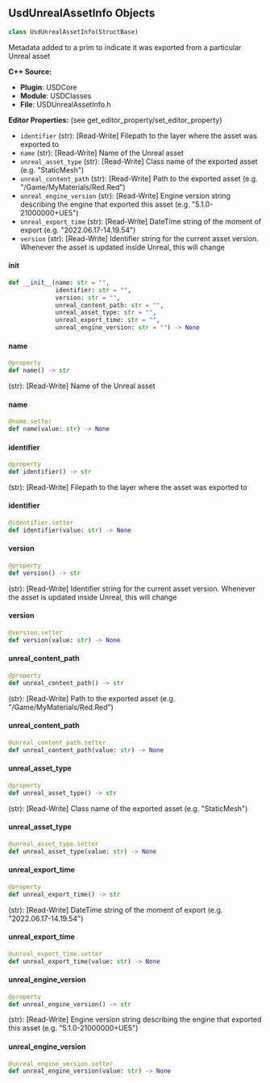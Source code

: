 ## UsdUnrealAssetInfo Objects

```python
class UsdUnrealAssetInfo(StructBase)
```

Metadata added to a prim to indicate it was exported from a particular Unreal asset

**C++ Source:**

- **Plugin**: USDCore
- **Module**: USDClasses
- **File**: USDUnrealAssetInfo.h

**Editor Properties:** (see get_editor_property/set_editor_property)

- ``identifier`` (str):  [Read-Write] Filepath to the layer where the asset was exported to
- ``name`` (str):  [Read-Write] Name of the Unreal asset
- ``unreal_asset_type`` (str):  [Read-Write] Class name of the exported asset (e.g. "StaticMesh")
- ``unreal_content_path`` (str):  [Read-Write] Path to the exported asset (e.g. "/Game/MyMaterials/Red.Red")
- ``unreal_engine_version`` (str):  [Read-Write] Engine version string describing the engine that exported this asset (e.g. "5.1.0-21000000+UE5")
- ``unreal_export_time`` (str):  [Read-Write] DateTime string of the moment of export (e.g. "2022.06.17-14.19.54")
- ``version`` (str):  [Read-Write] Identifier string for the current asset version. Whenever the asset is updated inside Unreal, this will change

<a id="unreal.UsdUnrealAssetInfo.__init__"></a>

#### __init__

```python
def __init__(name: str = "",
             identifier: str = "",
             version: str = "",
             unreal_content_path: str = "",
             unreal_asset_type: str = "",
             unreal_export_time: str = "",
             unreal_engine_version: str = "") -> None
```

<a id="unreal.UsdUnrealAssetInfo.name"></a>

#### name

```python
@property
def name() -> str
```

(str):  [Read-Write] Name of the Unreal asset

<a id="unreal.UsdUnrealAssetInfo.name"></a>

#### name

```python
@name.setter
def name(value: str) -> None
```

<a id="unreal.UsdUnrealAssetInfo.identifier"></a>

#### identifier

```python
@property
def identifier() -> str
```

(str):  [Read-Write] Filepath to the layer where the asset was exported to

<a id="unreal.UsdUnrealAssetInfo.identifier"></a>

#### identifier

```python
@identifier.setter
def identifier(value: str) -> None
```

<a id="unreal.UsdUnrealAssetInfo.version"></a>

#### version

```python
@property
def version() -> str
```

(str):  [Read-Write] Identifier string for the current asset version. Whenever the asset is updated inside Unreal, this will change

<a id="unreal.UsdUnrealAssetInfo.version"></a>

#### version

```python
@version.setter
def version(value: str) -> None
```

<a id="unreal.UsdUnrealAssetInfo.unreal_content_path"></a>

#### unreal_content_path

```python
@property
def unreal_content_path() -> str
```

(str):  [Read-Write] Path to the exported asset (e.g. "/Game/MyMaterials/Red.Red")

<a id="unreal.UsdUnrealAssetInfo.unreal_content_path"></a>

#### unreal_content_path

```python
@unreal_content_path.setter
def unreal_content_path(value: str) -> None
```

<a id="unreal.UsdUnrealAssetInfo.unreal_asset_type"></a>

#### unreal_asset_type

```python
@property
def unreal_asset_type() -> str
```

(str):  [Read-Write] Class name of the exported asset (e.g. "StaticMesh")

<a id="unreal.UsdUnrealAssetInfo.unreal_asset_type"></a>

#### unreal_asset_type

```python
@unreal_asset_type.setter
def unreal_asset_type(value: str) -> None
```

<a id="unreal.UsdUnrealAssetInfo.unreal_export_time"></a>

#### unreal_export_time

```python
@property
def unreal_export_time() -> str
```

(str):  [Read-Write] DateTime string of the moment of export (e.g. "2022.06.17-14.19.54")

<a id="unreal.UsdUnrealAssetInfo.unreal_export_time"></a>

#### unreal_export_time

```python
@unreal_export_time.setter
def unreal_export_time(value: str) -> None
```

<a id="unreal.UsdUnrealAssetInfo.unreal_engine_version"></a>

#### unreal_engine_version

```python
@property
def unreal_engine_version() -> str
```

(str):  [Read-Write] Engine version string describing the engine that exported this asset (e.g. "5.1.0-21000000+UE5")

<a id="unreal.UsdUnrealAssetInfo.unreal_engine_version"></a>

#### unreal_engine_version

```python
@unreal_engine_version.setter
def unreal_engine_version(value: str) -> None
```

<a id="unreal.Matrix2D"></a>